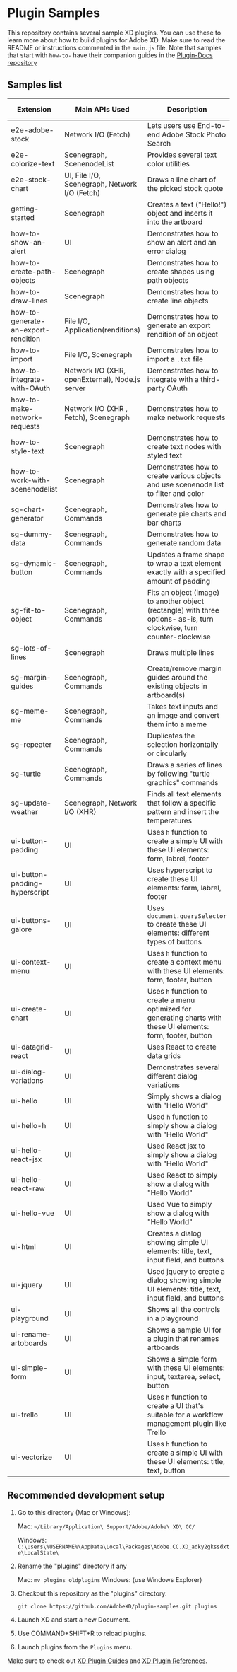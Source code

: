 # Plugin Samples

This repository contains several sample XD plugins. You can use these to learn more about how to build plugins for Adobe XD. Make sure to read the README or instructions commented in the `main.js` file. Note that samples that start with `how-to-` have their companion guides in the [Plugin-Docs repository](https://github.com/AdobeXD/Plugin-Docs/)

## Samples list

| Extension | Main APIs Used | Description | Minimum Version |
| --- | ------ | --- | --- |
| e2e-adobe-stock | Network I/O (Fetch) | Lets users use End-to-end Adobe Stock Photo Search | 13.0.0 |
| e2e-colorize-text | Scenegraph, ScenenodeList | Provides several text color utilities | 13.0.0 |
| e2e-stock-chart | UI, File I/O, Scenegraph, Network I/O (Fetch)  | Draws a line chart of the picked stock quote | 13.0.0 |
| getting-started | Scenegraph  | Creates a text ("Hello!") object and inserts it into the artboard | 13.0.0 |
| how-to-show-an-alert | UI | Demonstrates how to show an alert and an error dialog | 13.0.0 |
| how-to-create-path-objects | Scenegraph | Demonstrates how to create shapes using path objects | 13.0.0 |
| how-to-draw-lines | Scenegraph | Demonstrates how to create line objects | 13.0.0 |
| how-to-generate-an-export-rendition | File I/O, Application(renditions) | Demonstrates how to generate an export rendition of an object | 13.0.0 |
| how-to-import | File I/O, Scenegraph | Demonstrates how to import a `.txt` file | 13.0.0 |
| how-to-integrate-with-OAuth | Network I/O (XHR, openExternal), Node.js server | Demonstrates how to integrate with a third-party OAuth | 13.0.0 |
| how-to-make-network-requests | Network I/O (XHR , Fetch), Scenegraph | Demonstrates how to make network requests | 13.0.0 |
| how-to-style-text | Scenegraph | Demonstrates how to create text nodes with styled text | 13.0.0 |
| how-to-work-with-scenenodelist | Scenegraph | Demonstrates how to create various objects and use scenenode list to filter and color | 13.0.0 |
| sg-chart-generator | Scenegraph, Commands | Demonstrates how to generate pie charts and bar charts | 13.0.0 |
| sg-dummy-data | Scenegraph, Commands | Demonstrates how to generate random data | 13.0.0 |
| sg-dynamic-button | Scenegraph, Commands | Updates a frame shape to wrap a text element exactly with a specified amount of padding | 13.0.0 |
| sg-fit-to-object | Scenegraph, Commands | Fits an object (image) to another object (rectangle) with three options- as-is, turn clockwise, turn counter-clockwise | 13.0.0 |
| sg-lots-of-lines | Scenegraph | Draws multiple lines | 13.0.0 |
| sg-margin-guides | Scenegraph, Commands | Create/remove margin guides around the existing objects in artboard(s) | 13.0.0 |
| sg-meme-me | Scenegraph, Commands | Takes text inputs and an image and convert them into a meme | 13.0.0 |
| sg-repeater | Scenegraph, Commands | Duplicates the selection horizontally or circularly | 13.0.0 |
| sg-turtle | Scenegraph, Commands | Draws a series of lines by following "turtle graphics" commands | 13.0.0 |
| sg-update-weather | Scenegraph, Network I/O (XHR) | Finds all text elements that follow a specific pattern and insert the temperatures | 13.0.0 |
| ui-button-padding | UI | Uses `h` function to create a simple UI with these UI elements: form, labrel, footer | 13.0.0 |
| ui-button-padding-hyperscript | UI | Uses hyperscript to create these UI elements: form, labrel, footer | 13.0.0 |
| ui-buttons-galore | UI | Uses `document.querySelector` to create these UI elements: different types of buttons | 13.0.0 |
| ui-context-menu | UI | Uses `h` function to create a context menu with these UI elements: form, footer, button | 13.0.0 |
| ui-create-chart | UI | Uses `h` function to create a menu optimized for generating charts with these UI elements: form, footer, button | 13.0.0 |
| ui-datagrid-react | UI | Uses React to create data grids | 13.0.0 |
| ui-dialog-variations | UI | Demonstrates several different dialog variations | 13.0.0 |
| ui-hello | UI | Simply shows a dialog with "Hello World" | 13.0.0 |
| ui-hello-h | UI | Used `h` function to simply show a dialog with "Hello World" | 13.0.0 |
| ui-hello-react-jsx | UI | Used React jsx to simply show a dialog with "Hello World" | 13.0.0 |
| ui-hello-react-raw | UI | Used React to simply show a dialog with "Hello World" | 13.0.0 |
| ui-hello-vue | UI | Used Vue to simply show a dialog with "Hello World" | 13.0.0 |
| ui-html | UI | Creates a dialog showing simple UI elements: title, text, input field, and buttons | 13.0.0 |
| ui-jquery | UI | Used jquery to create a dialog showing simple UI elements: title, text, input field, and buttons | 13.0.0 |
| ui-playground | UI | Shows all the controls in a playground | 13.0.0 |
| ui-rename-artoboards | UI | Shows a sample UI for a plugin that renames artboards | 13.0.0 |
| ui-simple-form | UI | Shows a simple form with these UI elements: input, textarea, select, button | 13.0.0 |
| ui-trello | UI | Uses `h` function to create a UI that's suitable for a workflow management plugin like Trello  | 13.0.0 |
| ui-vectorize | UI | Uses `h` function to create a simple UI with these UI elements: title, text, button  | 13.0.0 |


## Recommended development setup

1. Go to this directory (Mac or Windows):

   Mac: `~/Library/Application\ Support/Adobe/Adobe\ XD\ CC/`

   Windows: `C:\Users\%USERNAME%\AppData\Local\Packages\Adobe.CC.XD_adky2gkssdxte\LocalState\`

2. Rename the "plugins" directory if any

    Mac: `mv plugins oldplugins`
    Windows: (use Windows Explorer)

3. Checkout this repository as the "plugins" directory.

    `git clone https://github.com/AdobeXD/plugin-samples.git plugins`

4. Launch XD and start a new Document.

5. Use COMMAND+SHIFT+R to reload plugins.

6. Launch plugins from the `Plugins` menu.

Make sure to check out [XD Plugin Guides](https://adobexdplatform.com/plugin-docs/guides) and [XD Plugin References](https://adobexdplatform.com/plugin-docs/reference).